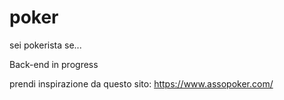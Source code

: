 # poker
sei pokerista se...

Back-end in progress

prendi inspirazione da questo sito:
https://www.assopoker.com/

